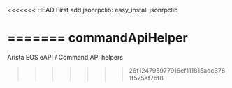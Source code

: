 <<<<<<< HEAD
First add jsonrpclib:
easy_install jsonrpclib

=======
commandApiHelper
================

Arista EOS eAPI / Command API helpers
>>>>>>> 26f124795977916cf111815adc3781f575af7bf8
